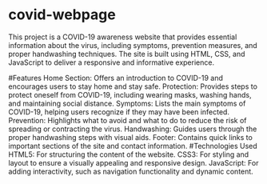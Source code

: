 ﻿# covid-webpage
 This project is a COVID-19 awareness website that provides essential information about the virus, including symptoms, prevention measures, and proper handwashing techniques. The site is built using HTML, CSS, and JavaScript to deliver a responsive and informative experience.

#Features
Home Section: Offers an introduction to COVID-19 and encourages users to stay home and stay safe.
Protection: Provides steps to protect oneself from COVID-19, including wearing masks, washing hands, and maintaining social distance.
Symptoms: Lists the main symptoms of COVID-19, helping users recognize if they may have been infected.
Prevention: Highlights what to avoid and what to do to reduce the risk of spreading or contracting the virus.
Handwashing: Guides users through the proper handwashing steps with visual aids.
Footer: Contains quick links to important sections of the site and contact information.
#Technologies Used
HTML5: For structuring the content of the website.
CSS3: For styling and layout to ensure a visually appealing and responsive design.
JavaScript: For adding interactivity, such as navigation functionality and dynamic content.
